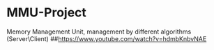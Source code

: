 # MMU-Project
Memory Management Unit,
management by different algorithms
(Server\Client)
##https://www.youtube.com/watch?v=hdmbKnbvNAE

